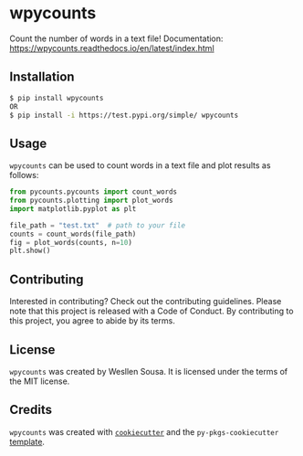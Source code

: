 # wpycounts

Count the number of words in a text file!
Documentation: https://wpycounts.readthedocs.io/en/latest/index.html

## Installation

```bash
$ pip install wpycounts
OR
$ pip install -i https://test.pypi.org/simple/ wpycounts
```

## Usage

`wpycounts` can be used to count words in a text file and plot results
as follows:

```python
from pycounts.pycounts import count_words
from pycounts.plotting import plot_words
import matplotlib.pyplot as plt

file_path = "test.txt"  # path to your file
counts = count_words(file_path)
fig = plot_words(counts, n=10)
plt.show()
```

## Contributing

Interested in contributing? Check out the contributing guidelines. Please note that this project is released with a Code of Conduct. By contributing to this project, you agree to abide by its terms.

## License

`wpycounts` was created by Wesllen Sousa. It is licensed under the terms of the MIT license.

## Credits

`wpycounts` was created with [`cookiecutter`](https://cookiecutter.readthedocs.io/en/latest/) and the `py-pkgs-cookiecutter` [template](https://github.com/py-pkgs/py-pkgs-cookiecutter).
